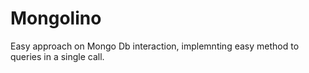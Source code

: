 # Mongolino

Easy approach on Mongo Db interaction, implemnting easy method to queries in a single call.
